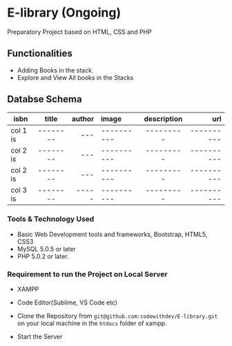 # E-library (Ongoing)
Preparatory Project based on HTML, CSS and PHP


## Functionalities
 - Adding Books in the stack.
 - Explore and View All books in the Stacks


## Databse Schema

| isbn  |      title     |  author | image  |description  | url
|----------|:-------------:|------:|:----------|:-------------:|------:|
| col 1 is |--------  | --- |----------| ---------|----------|
| col 2 is |--------  | --- |----------| ---------|----------|
| col 2 is |--------  | --- |----------| ---------|----------|
| col 3 is |--------  |-----|----------| ---------|----------|
 
### Tools & Technology Used
 - Basic Web Development tools and frameworks, Bootstrap, HTML5, CSS3
 - MySQL 5.0.5 or later
 - PHP 5.0.2 or later.
 
### Requirement to run the Project on Local Server

 - XAMPP 
 - Code Editor(Sublime, VS Code etc)
 
 - Clone the Repository from `git@github.com:codewithdev/E-library.git` on your local machine in the `htdocs` folder of xampp.
 - Start the Server
 
 
 

